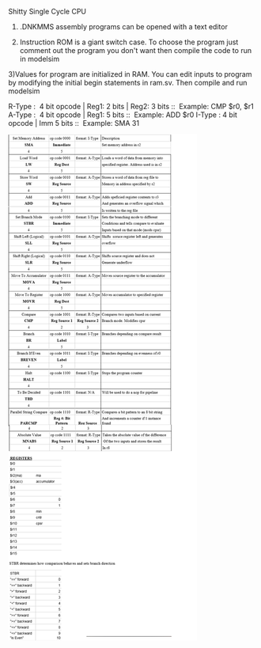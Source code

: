 Shitty Single Cycle CPU

1) .DNKMMS assembly programs can be opened with a text editor

2) Instruction ROM is a giant switch case. To choose the program just comment out the program you don't want
then compile the code to run in modelsim

3)Values for program are initialized in RAM. You can edit inputs to program by modifying the initial begin
statements in ram.sv. Then compile and run modelsim


R-Type ​:
​ 4 bit opcode | Reg1: 2 bits | Reg2: 3 bits ::
​ Example: CMP $r0, $r1 
A-Type ​:
​ 4 bit opcode | Reg1: 5 bits ::
​ Example: ADD $r0 
I-Type ​: 4 bit opcode | Imm 5 bits ::
​ Example: SMA 31 
 
![alt text](https://raw.githubusercontent.com/nganjehloo/Custom-Single-Cycle-CPU/master/usage.png)
